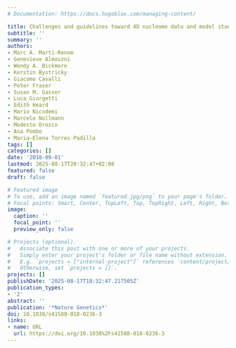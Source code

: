 ```yaml
---
# Documentation: https://docs.hugoblox.com/managing-content/

title: Challenges and guidelines toward 4D nucleome data and model standards
subtitle: ''
summary: ''
authors:
- Marc A. Marti-Renom
- Genevieve Almouzni
- Wendy A. Bickmore
- Kerstin Bystricky
- Giacomo Cavalli
- Peter Fraser
- Susan M. Gasser
- Luca Giorgetti
- Edith Heard
- Mario Nicodemi
- Marcelo Nollmann
- Modesto Orozco
- Ana Pombo
- Maria-Elena Torres-Padilla
tags: []
categories: []
date: '2018-09-01'
lastmod: 2025-08-17T20:32:47+02:00
featured: false
draft: false

# Featured image
# To use, add an image named `featured.jpg/png` to your page's folder.
# Focal points: Smart, Center, TopLeft, Top, TopRight, Left, Right, BottomLeft, Bottom, BottomRight.
image:
  caption: ''
  focal_point: ''
  preview_only: false

# Projects (optional).
#   Associate this post with one or more of your projects.
#   Simply enter your project's folder or file name without extension.
#   E.g. `projects = ["internal-project"]` references `content/project/deep-learning/index.md`.
#   Otherwise, set `projects = []`.
projects: []
publishDate: '2025-08-17T18:32:47.217505Z'
publication_types:
- '2'
abstract: ''
publication: '*Nature Genetics*'
doi: 10.1038/s41588-018-0236-3
links:
- name: URL
  url: https://doi.org/10.1038%2Fs41588-018-0236-3
---
```


